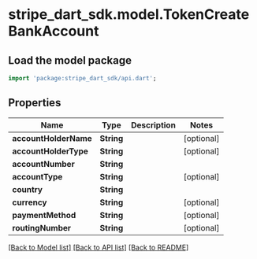 # stripe_dart_sdk.model.TokenCreateBankAccount

## Load the model package
```dart
import 'package:stripe_dart_sdk/api.dart';
```

## Properties
Name | Type | Description | Notes
------------ | ------------- | ------------- | -------------
**accountHolderName** | **String** |  | [optional] 
**accountHolderType** | **String** |  | [optional] 
**accountNumber** | **String** |  | 
**accountType** | **String** |  | [optional] 
**country** | **String** |  | 
**currency** | **String** |  | [optional] 
**paymentMethod** | **String** |  | [optional] 
**routingNumber** | **String** |  | [optional] 

[[Back to Model list]](../README.md#documentation-for-models) [[Back to API list]](../README.md#documentation-for-api-endpoints) [[Back to README]](../README.md)


